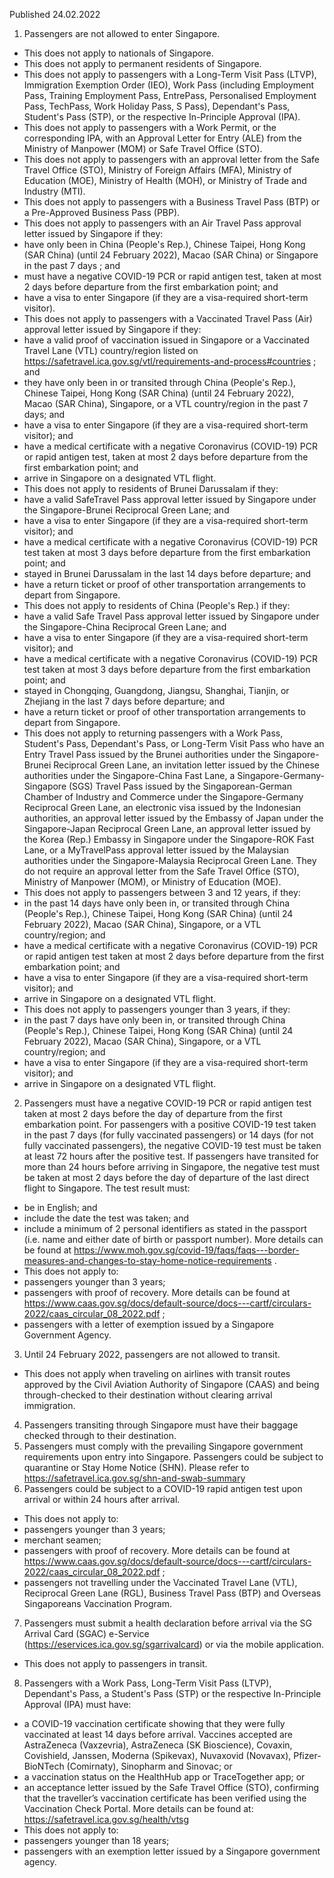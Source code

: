 Published 24.02.2022
1. Passengers are not allowed to enter Singapore.
- This does not apply to nationals of Singapore.
- This does not apply to permanent residents of Singapore.
- This does not apply to passengers with a Long-Term Visit Pass (LTVP), Immigration Exemption Order (IEO), Work Pass (including Employment Pass, Training Employment Pass, EntrePass, Personalised Employment Pass, TechPass, Work Holiday Pass, S Pass), Dependant's Pass, Student's Pass (STP), or the respective In-Principle Approval (IPA).
- This does not apply to passengers with a Work Permit, or the corresponding IPA, with an Approval Letter for Entry (ALE) from the Ministry of Manpower (MOM) or Safe Travel Office (STO).
- This does not apply to passengers with an approval letter from the Safe Travel Office (STO), Ministry of Foreign Affairs (MFA), Ministry of Education (MOE), Ministry of Health (MOH), or Ministry of Trade and Industry (MTI).
- This does not apply to passengers with a Business Travel Pass (BTP) or a Pre-Approved Business Pass (PBP).
- This does not apply to passengers with an Air Travel Pass approval letter issued by Singapore if they:
- have only been in China (People's Rep.), Chinese Taipei, Hong Kong (SAR China) (until 24 February 2022), Macao (SAR China) or Singapore in the past 7 days ; and
- must have a negative COVID-19 PCR or rapid antigen test, taken at most 2 days before departure from the first embarkation point; and
- have a visa to enter Singapore (if they are a visa-required short-term visitor).
- This does not apply to passengers with a Vaccinated Travel Pass (Air) approval letter issued by Singapore if they:
- have a valid proof of vaccination issued in Singapore or a Vaccinated Travel Lane (VTL) country/region listed on <a href="https://safetravel.ica.gov.sg/vtl/requirements-and-process#countries">https://safetravel.ica.gov.sg/vtl/requirements-and-process#countries</a> ; and
- they have only been in or transited through China (People's Rep.), Chinese Taipei, Hong Kong (SAR China) (until 24 February 2022), Macao (SAR China), Singapore, or a VTL country/region in the past 7 days; and
- have a visa to enter Singapore (if they are a visa-required short-term visitor); and
- have a medical certificate with a negative Coronavirus (COVID-19) PCR or rapid antigen test, taken at most 2 days before departure from the first embarkation point; and
- arrive in Singapore on a designated VTL flight.
- This does not apply to residents of Brunei Darussalam if they:
- have a valid SafeTravel Pass approval letter issued by Singapore under the Singapore-Brunei Reciprocal Green Lane; and
- have a visa to enter Singapore (if they are a visa-required short-term visitor); and
- have a medical certificate with a negative Coronavirus (COVID-19) PCR test taken at most 3 days before departure from the first embarkation point; and
- stayed in Brunei Darussalam in the last 14 days before departure; and
- have a return ticket or proof of other transportation arrangements to depart from Singapore.
- This does not apply to residents of China (People's Rep.) if they:
- have a valid Safe Travel Pass approval letter issued by Singapore under the Singapore-China Reciprocal Green Lane; and
- have a visa to enter Singapore (if they are a visa-required short-term visitor); and
- have a medical certificate with a negative Coronavirus (COVID-19) PCR test taken at most 3 days before departure from the first embarkation point; and
- stayed in Chongqing, Guangdong, Jiangsu, Shanghai, Tianjin, or Zhejiang in the last 7 days before departure; and
- have a return ticket or proof of other transportation arrangements to depart from Singapore.
- This does not apply to returning passengers with a Work Pass, Student's Pass, Dependant's Pass, or Long-Term Visit Pass who have an Entry Travel Pass issued by the Brunei authorities under the Singapore-Brunei Reciprocal Green Lane, an invitation letter issued by the Chinese authorities under the Singapore-China Fast Lane, a Singapore-Germany-Singapore (SGS) Travel Pass issued by the Singaporean-German Chamber of Industry and Commerce under the Singapore-Germany Reciprocal Green Lane, an electronic visa issued by the Indonesian authorities, an approval letter issued by the Embassy of Japan under the Singapore-Japan Reciprocal Green Lane, an approval letter issued by the Korea (Rep.) Embassy in Singapore under the Singapore-ROK Fast Lane, or a MyTravelPass approval letter issued by the Malaysian authorities under the Singapore-Malaysia Reciprocal Green Lane. They do not require an approval letter from the Safe Travel Office (STO), Ministry of Manpower (MOM), or Ministry of Education (MOE).
- This does not apply to passengers between 3 and 12 years, if they:
- in the past 14 days have only been in, or transited through China (People's Rep.), Chinese Taipei, Hong Kong (SAR China) (until 24 February 2022), Macao (SAR China), Singapore, or a VTL country/region; and
- have a medical certificate with a negative Coronavirus (COVID-19) PCR or rapid antigen test taken at most 2 days before departure from the first embarkation point; and
- have a visa to enter Singapore (if they are a visa-required short-term visitor); and
- arrive in Singapore on a designated VTL flight.
- This does not apply to passengers younger than 3 years, if they:
- in the past 7 days have only been in, or transited through China (People's Rep.), Chinese Taipei, Hong Kong (SAR China) (until 24 February 2022), Macao (SAR China), Singapore, or a VTL country/region; and
- have a visa to enter Singapore (if they are a visa-required short-term visitor); and
- arrive in Singapore on a designated VTL flight.
2. Passengers must have a negative COVID-19 PCR or rapid antigen test taken at most 2 days before the day of departure from the first embarkation point. For passengers with a positive COVID-19 test taken in the past 7 days (for fully vaccinated passengers) or 14 days (for not fully vaccinated passengers), the negative COVID-19 test must be taken at least 72 hours after the positive test. If passengers have transited for more than 24 hours before arriving in Singapore, the negative test must be taken at most 2 days before the day of departure of the last direct flight to Singapore.
The test result must:
- be in English; and
- include the date the test was taken; and
- include a minimum of 2 personal identifiers as stated in the passport (i.e. name and either date of birth or passport number).
More details can be found at <a href="https://www.moh.gov.sg/covid-19/faqs/faqs---border-measures-and-changes-to-stay-home-notice-requirements">https://www.moh.gov.sg/covid-19/faqs/faqs---border-measures-and-changes-to-stay-home-notice-requirements</a> .
- This does not apply to:
- passengers younger than 3 years;
- passengers with proof of recovery. More details can be found at <a href="https://www.caas.gov.sg/docs/default-source/docs---cartf/circulars-2022/caas_circular_08_2022.pdf">https://www.caas.gov.sg/docs/default-source/docs---cartf/circulars-2022/caas_circular_08_2022.pdf</a> ;
- passengers with a letter of exemption issued by a Singapore Government Agency.
3. Until 24 February 2022, passengers are not allowed to transit.
- This does not apply when traveling on airlines with transit routes approved by the Civil Aviation Authority of Singapore (CAAS) and being through-checked to their destination without clearing arrival immigration.
4. Passengers transiting through Singapore must have their baggage checked through to their destination.
5. Passengers must comply with the prevailing Singapore government requirements upon entry into Singapore. Passengers could be subject to quarantine or Stay Home Notice (SHN). Please refer to <a href="https://safetravel.ica.gov.sg/shn-and-swab-summary">https://safetravel.ica.gov.sg/shn-and-swab-summary</a>
6. Passengers could be subject to a COVID-19 rapid antigen test upon arrival or within 24 hours after arrival.
- This does not apply to:
- passengers younger than 3 years;
- merchant seamen;
- passengers with proof of recovery. More details can be found at <a href="https://www.caas.gov.sg/docs/default-source/docs---cartf/circulars-2022/caas_circular_08_2022.pdf">https://www.caas.gov.sg/docs/default-source/docs---cartf/circulars-2022/caas_circular_08_2022.pdf</a> ;
- passengers not travelling under the Vaccinated Travel Lane (VTL), Reciprocal Green Lane (RGL), Business Travel Pass (BTP) and Overseas Singaporeans Vaccination Program.
7. Passengers must submit a health declaration before arrival via the SG Arrival Card (SGAC) e-Service (<a href="https://eservices.ica.gov.sg/sgarrivalcard">https://eservices.ica.gov.sg/sgarrivalcard</a>) or via the mobile application.
- This does not apply to passengers in transit.
8. Passengers with a Work Pass, Long-Term Visit Pass (LTVP), Dependant's Pass, a Student's Pass (STP) or the respective In-Principle Approval (IPA) must have:
- a COVID-19 vaccination certificate showing that they were fully vaccinated at least 14 days before arrival. Vaccines accepted are AstraZeneca (Vaxzevria), AstraZeneca (SK Bioscience), Covaxin, Covishield, Janssen, Moderna (Spikevax), Nuvaxovid (Novavax), Pfizer-BioNTech (Comirnaty), Sinopharm and Sinovac; or
- a vaccination status on the HealthHub app or TraceTogether app; or
- an acceptance letter issued by the Safe Travel Office (STO), confirming that the traveller’s vaccination certificate has been verified using the Vaccination Check Portal.
More details can be found at: <a href="https://safetravel.ica.gov.sg/health/vtsg">https://safetravel.ica.gov.sg/health/vtsg</a>
- This does not apply to:
- passengers younger than 18 years;
- passengers with an exemption letter issued by a Singapore government agency.